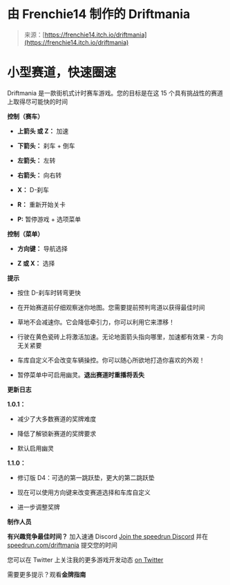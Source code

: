 <!--yml

类别：未分类

日期：2024-05-27 14:54:39

-->

# 由 Frenchie14 制作的 Driftmania

> 来源：[https://frenchie14.itch.io/driftmania](https://frenchie14.itch.io/driftmania)

# 小型赛道，快速圈速

Driftmania 是一款街机式计时赛车游戏。您的目标是在这 15 个具有挑战性的赛道上取得尽可能快的时间

**控制（赛车）**

+   **上箭头 或 Z：** 加速

+   **下箭头：** 刹车 + 倒车

+   **左箭头：** 左转

+   **右箭头：** 向右转

+   **X：** D-刹车

+   **R：** 重新开始关卡

+   **P:** 暂停游戏 + 选项菜单

**控制（菜单）**

+   **方向键：** 导航选择

+   **Z 或 X：** 选择

**提示**

+   按住 D-刹车时转弯更快

+   在开始赛道前仔细观察迷你地图。您需要提前预判弯道以获得最佳时间

+   草地不会减速你。它会降低牵引力，你可以利用它来漂移！

+   行驶在黄色瓷砖上将激活加速。无论地面箭头指向哪里，加速都有效果 - 方向无关紧要

+   车库自定义不会改变车辆操控。你可以随心所欲地打造你喜欢的外观！

+   暂停菜单中可启用幽灵。**退出赛道时重播将丢失**

**更新日志**

**1.0.1：**

+   减少了大多数赛道的奖牌难度

+   降低了解锁新赛道的奖牌要求

+   默认启用幽灵

**1.1.0：**

+   修订版 D4：可选的第一跳跃垫，更大的第二跳跃垫

+   现在可以使用方向键来改变赛道选择和车库自定义

+   进一步调整奖牌

**制作人员**

**有兴趣竞争最佳时间？** 加入速通 Discord [Join the speedrun Discord](https://discord.gg/dkppDy2zsd) 并在 [speedrun.com/driftmania](https://www.speedrun.com/Driftmania) 提交您的时间

您可以在 Twitter 上关注我的更多游戏开发动态 [on Twitter](https://twitter.com/MaxBize)

需要更多提示？观看**金牌指南**
